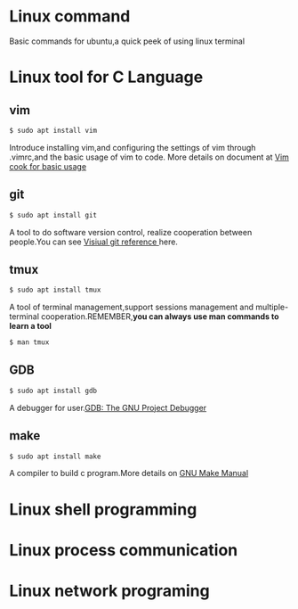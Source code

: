# Linux command
Basic commands for ubuntu,a quick peek of using linux terminal
# Linux tool for C Language
## vim
```bash
$ sudo apt install vim
```
Introduce installing vim,and configuring the settings of vim through .vimrc,and the basic usage of vim to code.
More details on document at [Vim cook for basic usage](http://www.oualline.com/vim-cook.html)
## git
```bash
$ sudo apt install git
```
A tool to do software version control, realize cooperation between people.You can see [Visiual git reference ](https://marklodato.github.io/visual-git-guide/index-en.html) here.
## tmux
```bash
$ sudo apt install tmux
```
A tool of terminal management,support sessions management and multiple-terminal cooperation.REMEMBER,**you can always use man commands to learn a tool**
```bash
$ man tmux
```
## GDB
```bash
$ sudo apt install gdb
```
A debugger for user.[GDB: The GNU Project Debugger](https://www.sourceware.org/gdb/)
## make
```bash
$ sudo apt install make
```
A compiler to build c program.More details on [GNU Make Manual](https://www.gnu.org/software/make/manual/)
# Linux shell programming
# Linux process communication
# Linux network programing
